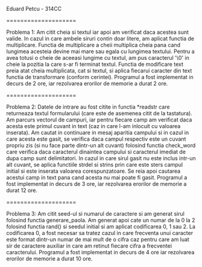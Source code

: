 Eduard Petcu - 314CC

====================

Problema 1:
	Am citit cheia si textul iar apoi am verificat
	daca acestea sunt valide. In cazul in care ambele
	siruri contin doar litere, am aplicat functia de multiplicare.
	Functia de multiplicare a cheii multiplica cheia pana cand
	lungimea acesteia devine mai mare sau egala cu lungimea textului.
	Pentru a avea totusi o cheie de aceeasi lungime cu textul, am pus
	caracterul '\0' in cheie la pozitia la care s-ar fi terminat textul.
	Functia de modificare text preia atat cheia multiplicata, cat si
	textul, si aplica fiecarui caracter din text functia de transformare
	(conform cerintei).
	Programul a fost implementat in decurs de 2 ore, iar rezolvarea
	erorilor de memorie a durat 2 ore.

====================

Problema 2:
	Datele de intrare au fost citite in functia *readstr care returneaza
	textul formularului (care este de asemenea citit de la tastatura).
	Am parcurs vectorul de campuri, iar pentru fiecare camp am verificat
	daca acesta este primul cuvant in text (caz in care l-am inlocuit cu
	valoarea inserata). Am cautat in continuare in mesaj aparitia campului
	si in cazul in care acesta este gasit, se verifica daca campul
	respectiv este un cuvant propriu zis
	(si nu face parte dintr-un alt cuvant) folosind functia check_word
	care verifica daca caracterul dinaintea
	campului si caracterul imediat de dupa camp sunt delimitatori.
	In cazul in care sirul gasit nu este inclus intr-un alt cuvant,
	se aplica functiile strdel si strins prin care
	este sters campul initial si este inserata valoarea corespunzatoare.
	Se reia apoi cautarea acestui camp in text pana cand acesta 
	nu mai poate fi gasit.
	Programul a fost implementat in decurs de 3 ore, iar rezolvarea
	erorilor de memorie a durat 12 ore.

====================

Problema 3:
	Am citit seed-ul si numarul de caractere si am generat sirul
	folosind functia generare_paola. Am generat apoi cate un numar
	de la 0 la 2 folosind functia rand() si seedul initial si am 
	aplicat codificarea 0, 1 sau 2. La codificarea 0, a fost necesar
	sa tratez cazul in care frecventa unui caracter este format dintr-un
	numar de mai mult de o cifra caz pentru care am luat sir de caractere
	auxiliar in care am retinut fiecare cifra a frecventei caracterului.
	Programul a fost implementat in decurs de 4 ore iar 
	rezolvarea erorilor de memorie a durat 10 ore. 
	

